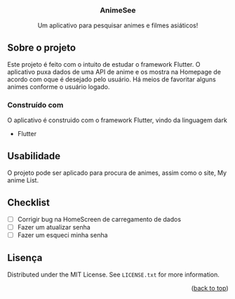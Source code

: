 <!-- Improved compatibility of back to top link: See: https://github.com/othneildrew/Best-README-Template/pull/73 -->
<!--
*** Thanks for checking out the Best-README-Template. If you have a suggestion
*** that would make this better, please fork the repo and create a pull request
*** or simply open an issue with the tag "enhancement".
*** Don't forget to give the project a star!
*** Thanks again! Now go create something AMAZING! :D
-->



<!-- PROJECT SHIELDS -->
<!--
*** I'm using markdown "reference style" links for readability.
*** Reference links are enclosed in brackets [ ] instead of parentheses ( ).
*** See the bottom of this document for the declaration of the reference variables
*** for contributors-url, forks-url, etc. This is an optional, concise syntax you may use.
*** https://www.markdownguide.org/basic-syntax/#reference-style-links
-->


<!-- PROJECT LOGO -->
<br />
<div align="center">

  <h3 align="center">AnimeSee</h3>

  <p align="center">
    Um aplicativo para pesquisar animes e filmes asiáticos!
  </p>
</div>


<!-- ABOUT THE PROJECT -->
## Sobre o projeto

Este projeto é feito com o intuito de estudar o framework Flutter. O aplicativo puxa dados de uma API de anime e os mostra na Homepage de acordo com oque é desejado pelo usuário. Há meios de favoritar alguns animes conforme o usuário logado.



### Construído com

O aplicativo é construido com o framework Flutter, vindo da linguagem dark

* Flutter 


<!-- USAGE EXAMPLES -->
## Usabilidade

O projeto pode ser aplicado para procura de animes, assim como o site, My anime List.

<!-- ROADMAP -->
## Checklist

- [ ] Corrigir bug na HomeScreen de carregamento de dados
- [ ] Fazer um atualizar senha
- [ ] Fazer um esqueci minha senha

<!-- LICENSE -->
## Lisença

Distributed under the MIT License. See `LICENSE.txt` for more information.

<p align="right">(<a href="#readme-top">back to top</a>)</p>
